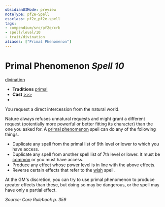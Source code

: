 ```yaml
---
obsidianUIMode: preview
noteType: pf2e-Spell
cssclass: pf2e,pf2e-spell
tags:
- compendium/src/pf2e/crb
- spell/level/10
- trait/divination
aliases: ["Primal Phenomenon"]
---
```

# Primal Phenomenon *Spell 10*   
[divination](rules/traits/divination.md "Divination School Trait")  

- **Traditions** [primal](rules/traits/primal.md "Primal Tradition Trait")
- **Cast** [>>>](rules/core-rulebook/chapter-9-playing-the-game.md#Actions "Three-Action") 
- 

You request a direct intercession from the natural world.

Nature always refuses unnatural requests and might grant a different request (potentially more powerful or better fitting its character) than the one you asked for. A [primal phenomenon](compendium/spells/primal-phenomenon.md) spell can do any of the following things.

- Duplicate any spell from the primal list of 9th level or lower to which you have access.
- Duplicate any spell from another spell list of 7th level or lower. It must be [common](rules/traits/common.md "Common Rarity Trait") or you must have access.
- Produce any effect whose power level is in line with the above effects.
- Reverse certain effects that refer to the [wish](compendium/spells/wish.md) spell.

At the GM's discretion, you can try to use primal phenomenon to produce greater effects than these, but doing so may be dangerous, or the spell may have only a partial effect.

*Source: Core Rulebook p. 359*
